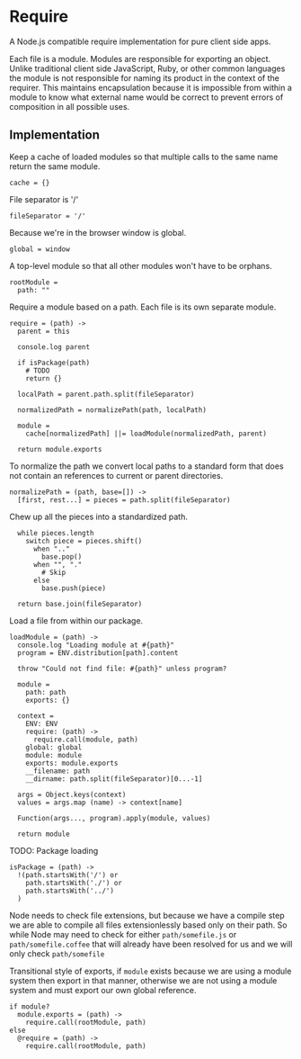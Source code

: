 Require
=======

A Node.js compatible require implementation for pure client side apps.

Each file is a module. Modules are responsible for exporting an object. Unlike
traditional client side JavaScript, Ruby, or other common languages the module
is not responsible for naming its product in the context of the requirer. This
maintains encapsulation because it is impossible from within a module to know
what external name would be correct to prevent errors of composition in all
possible uses.

Implementation
--------------

Keep a cache of loaded modules so that multiple calls to the same name return
the same module.

    cache = {}
    
File separator is '/'

    fileSeparator = '/'

Because we're in the browser window is global.

    global = window

A top-level module so that all other modules won't have to be orphans.

    rootModule =
      path: ""

Require a module based on a path. Each file is its own separate module.

    require = (path) ->
      parent = this
      
      console.log parent

      if isPackage(path)
        # TODO
        return {}

      localPath = parent.path.split(fileSeparator)

      normalizedPath = normalizePath(path, localPath)
      
      module = 
        cache[normalizedPath] ||= loadModule(normalizedPath, parent)

      return module.exports

To normalize the path we convert local paths to a standard form that does not
contain an references to current or parent directories.

    normalizePath = (path, base=[]) ->
      [first, rest...] = pieces = path.split(fileSeparator)

Chew up all the pieces into a standardized path.

      while pieces.length
        switch piece = pieces.shift()
          when ".."
            base.pop()
          when "", "."
            # Skip
          else
            base.push(piece)
            
      return base.join(fileSeparator)

Load a file from within our package.

    loadModule = (path) ->
      console.log "Loading module at #{path}"
      program = ENV.distribution[path].content

      throw "Could not find file: #{path}" unless program?

      module =
        path: path
        exports: {}

      context =
        ENV: ENV
        require: (path) -> 
          require.call(module, path)
        global: global
        module: module
        exports: module.exports
        __filename: path
        __dirname: path.split(fileSeparator)[0...-1]
      
      args = Object.keys(context)
      values = args.map (name) -> context[name]

      Function(args..., program).apply(module, values)

      return module

TODO: Package loading

    isPackage = (path) ->
      !(path.startsWith('/') or
        path.startsWith('./') or
        path.startsWith('../')
      )

Node needs to check file extensions, but because we have a compile step we are
able to compile all files extensionlessly based only on their path. So while
Node may need to check for either `path/somefile.js` or `path/somefile.coffee` 
that will already have been resolved for us and we will only check 
`path/somefile`

Transitional style of exports, if `module` exists because we are using a module
system then export in that manner, otherwise we are not using a module system
and must export our own global reference.

    if module?
      module.exports = (path) ->
        require.call(rootModule, path)
    else
      @require = (path) ->
        require.call(rootModule, path)
